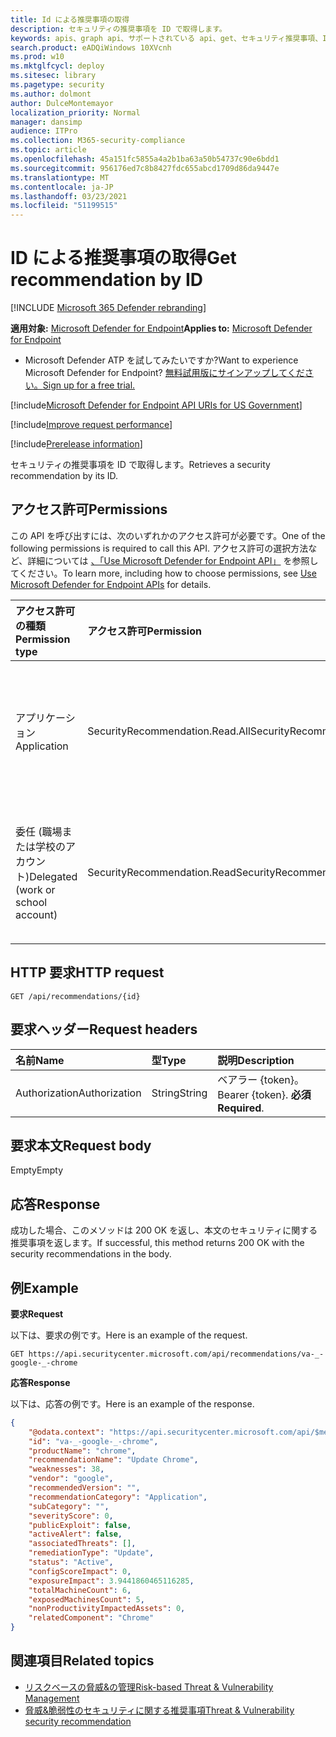 ```yaml
---
title: Id による推奨事項の取得
description: セキュリティの推奨事項を ID で取得します。
keywords: apis、graph api、サポートされている api、get、セキュリティ推奨事項、ID によるセキュリティ推奨事項、脅威と脆弱性の管理、脅威と脆弱性の管理 API
search.product: eADQiWindows 10XVcnh
ms.prod: w10
ms.mktglfcycl: deploy
ms.sitesec: library
ms.pagetype: security
ms.author: dolmont
author: DulceMontemayor
localization_priority: Normal
manager: dansimp
audience: ITPro
ms.collection: M365-security-compliance
ms.topic: article
ms.openlocfilehash: 45a151fc5855a4a2b1ba63a50b54737c90e6bdd1
ms.sourcegitcommit: 956176ed7c8b8427fdc655abcd1709d86da9447e
ms.translationtype: MT
ms.contentlocale: ja-JP
ms.lasthandoff: 03/23/2021
ms.locfileid: "51199515"
---
```

# <a name="get-recommendation-by-id"></a><span data-ttu-id="5ccd8-104">ID による推奨事項の取得</span><span class="sxs-lookup"><span data-stu-id="5ccd8-104">Get recommendation by ID</span></span>

[!INCLUDE [Microsoft 365 Defender rebranding](../../includes/microsoft-defender.md)]

<span data-ttu-id="5ccd8-105">**適用対象:** [Microsoft Defender for Endpoint](https://go.microsoft.com/fwlink/?linkid=2154037)</span><span class="sxs-lookup"><span data-stu-id="5ccd8-105">**Applies to:** [Microsoft Defender for Endpoint](https://go.microsoft.com/fwlink/?linkid=2154037)</span></span>

- <span data-ttu-id="5ccd8-106">Microsoft Defender ATP を試してみたいですか?</span><span class="sxs-lookup"><span data-stu-id="5ccd8-106">Want to experience Microsoft Defender for Endpoint?</span></span> [<span data-ttu-id="5ccd8-107">無料試用版にサインアップしてください。</span><span class="sxs-lookup"><span data-stu-id="5ccd8-107">Sign up for a free trial.</span></span>](https://www.microsoft.com/microsoft-365/windows/microsoft-defender-atp?ocid=docs-wdatp-exposedapis-abovefoldlink) 

[!include[Microsoft Defender for Endpoint API URIs for US Government](../../includes/microsoft-defender-api-usgov.md)]

[!include[Improve request performance](../../includes/improve-request-performance.md)]


[!include[Prerelease information](../../includes/prerelease.md)]

<span data-ttu-id="5ccd8-108">セキュリティの推奨事項を ID で取得します。</span><span class="sxs-lookup"><span data-stu-id="5ccd8-108">Retrieves a security recommendation by its ID.</span></span>

## <a name="permissions"></a><span data-ttu-id="5ccd8-109">アクセス許可</span><span class="sxs-lookup"><span data-stu-id="5ccd8-109">Permissions</span></span>
<span data-ttu-id="5ccd8-110">この API を呼び出すには、次のいずれかのアクセス許可が必要です。</span><span class="sxs-lookup"><span data-stu-id="5ccd8-110">One of the following permissions is required to call this API.</span></span> <span data-ttu-id="5ccd8-111">アクセス許可の選択方法など、詳細については [、「Use Microsoft Defender for Endpoint API」](apis-intro.md) を参照してください。</span><span class="sxs-lookup"><span data-stu-id="5ccd8-111">To learn more, including how to choose permissions, see [Use Microsoft Defender for Endpoint APIs](apis-intro.md) for details.</span></span>

<span data-ttu-id="5ccd8-112">アクセス許可の種類</span><span class="sxs-lookup"><span data-stu-id="5ccd8-112">Permission type</span></span> |   <span data-ttu-id="5ccd8-113">アクセス許可</span><span class="sxs-lookup"><span data-stu-id="5ccd8-113">Permission</span></span>  |   <span data-ttu-id="5ccd8-114">アクセス許可の表示名</span><span class="sxs-lookup"><span data-stu-id="5ccd8-114">Permission display name</span></span>
:---|:---|:---
<span data-ttu-id="5ccd8-115">アプリケーション</span><span class="sxs-lookup"><span data-stu-id="5ccd8-115">Application</span></span> |   <span data-ttu-id="5ccd8-116">SecurityRecommendation.Read.All</span><span class="sxs-lookup"><span data-stu-id="5ccd8-116">SecurityRecommendation.Read.All</span></span> |   <span data-ttu-id="5ccd8-117">'脅威と脆弱性管理のセキュリティに関する推奨事項情報の読み取り'</span><span class="sxs-lookup"><span data-stu-id="5ccd8-117">'Read Threat and Vulnerability Management security recommendation information'</span></span>
<span data-ttu-id="5ccd8-118">委任 (職場または学校のアカウント)</span><span class="sxs-lookup"><span data-stu-id="5ccd8-118">Delegated (work or school account)</span></span> | <span data-ttu-id="5ccd8-119">SecurityRecommendation.Read</span><span class="sxs-lookup"><span data-stu-id="5ccd8-119">SecurityRecommendation.Read</span></span> |  <span data-ttu-id="5ccd8-120">'脅威と脆弱性管理のセキュリティに関する推奨事項情報の読み取り'</span><span class="sxs-lookup"><span data-stu-id="5ccd8-120">'Read Threat and Vulnerability Management security recommendation information'</span></span>

## <a name="http-request"></a><span data-ttu-id="5ccd8-121">HTTP 要求</span><span class="sxs-lookup"><span data-stu-id="5ccd8-121">HTTP request</span></span>
```
GET /api/recommendations/{id}
```

## <a name="request-headers"></a><span data-ttu-id="5ccd8-122">要求ヘッダー</span><span class="sxs-lookup"><span data-stu-id="5ccd8-122">Request headers</span></span>

<span data-ttu-id="5ccd8-123">名前</span><span class="sxs-lookup"><span data-stu-id="5ccd8-123">Name</span></span> | <span data-ttu-id="5ccd8-124">型</span><span class="sxs-lookup"><span data-stu-id="5ccd8-124">Type</span></span> | <span data-ttu-id="5ccd8-125">説明</span><span class="sxs-lookup"><span data-stu-id="5ccd8-125">Description</span></span>
:---|:---|:---
<span data-ttu-id="5ccd8-126">Authorization</span><span class="sxs-lookup"><span data-stu-id="5ccd8-126">Authorization</span></span> | <span data-ttu-id="5ccd8-127">String</span><span class="sxs-lookup"><span data-stu-id="5ccd8-127">String</span></span> | <span data-ttu-id="5ccd8-128">ベアラー {token}。</span><span class="sxs-lookup"><span data-stu-id="5ccd8-128">Bearer {token}.</span></span> <span data-ttu-id="5ccd8-129">**必須**</span><span class="sxs-lookup"><span data-stu-id="5ccd8-129">**Required**.</span></span>


## <a name="request-body"></a><span data-ttu-id="5ccd8-130">要求本文</span><span class="sxs-lookup"><span data-stu-id="5ccd8-130">Request body</span></span>
<span data-ttu-id="5ccd8-131">Empty</span><span class="sxs-lookup"><span data-stu-id="5ccd8-131">Empty</span></span>

## <a name="response"></a><span data-ttu-id="5ccd8-132">応答</span><span class="sxs-lookup"><span data-stu-id="5ccd8-132">Response</span></span>
<span data-ttu-id="5ccd8-133">成功した場合、このメソッドは 200 OK を返し、本文のセキュリティに関する推奨事項を返します。</span><span class="sxs-lookup"><span data-stu-id="5ccd8-133">If successful, this method returns 200 OK with the security recommendations in the body.</span></span>


## <a name="example"></a><span data-ttu-id="5ccd8-134">例</span><span class="sxs-lookup"><span data-stu-id="5ccd8-134">Example</span></span>

<span data-ttu-id="5ccd8-135">**要求**</span><span class="sxs-lookup"><span data-stu-id="5ccd8-135">**Request**</span></span>

<span data-ttu-id="5ccd8-136">以下は、要求の例です。</span><span class="sxs-lookup"><span data-stu-id="5ccd8-136">Here is an example of the request.</span></span>

```
GET https://api.securitycenter.microsoft.com/api/recommendations/va-_-google-_-chrome
```

<span data-ttu-id="5ccd8-137">**応答**</span><span class="sxs-lookup"><span data-stu-id="5ccd8-137">**Response**</span></span>

<span data-ttu-id="5ccd8-138">以下は、応答の例です。</span><span class="sxs-lookup"><span data-stu-id="5ccd8-138">Here is an example of the response.</span></span>

```json
{
    "@odata.context": "https://api.securitycenter.microsoft.com/api/$metadata#Recommendations/$entity",
    "id": "va-_-google-_-chrome",
    "productName": "chrome",
    "recommendationName": "Update Chrome",
    "weaknesses": 38,
    "vendor": "google",
    "recommendedVersion": "",
    "recommendationCategory": "Application",
    "subCategory": "",
    "severityScore": 0,
    "publicExploit": false,
    "activeAlert": false,
    "associatedThreats": [],
    "remediationType": "Update",
    "status": "Active",
    "configScoreImpact": 0,
    "exposureImpact": 3.9441860465116285,
    "totalMachineCount": 6,
    "exposedMachinesCount": 5,
    "nonProductivityImpactedAssets": 0,
    "relatedComponent": "Chrome"
}
```

## <a name="related-topics"></a><span data-ttu-id="5ccd8-139">関連項目</span><span class="sxs-lookup"><span data-stu-id="5ccd8-139">Related topics</span></span>
- [<span data-ttu-id="5ccd8-140">リスクベースの脅威&の管理</span><span class="sxs-lookup"><span data-stu-id="5ccd8-140">Risk-based Threat & Vulnerability Management</span></span>](https://docs.microsoft.com/microsoft-365/security/defender-endpoint/next-gen-threat-and-vuln-mgt)
- [<span data-ttu-id="5ccd8-141">脅威&脆弱性のセキュリティに関する推奨事項</span><span class="sxs-lookup"><span data-stu-id="5ccd8-141">Threat & Vulnerability security recommendation</span></span>](https://docs.microsoft.com/microsoft-365/security/defender-endpoint/tvm-security-recommendation)
